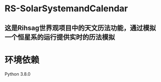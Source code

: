 RS-SolarSystemandCalendar
=========================
这是Rihsag世界观项目中的天文历法功能，通过模拟一个恒星系的运行提供实时的历法模拟
-------------------------
# 环境依赖
Python 3.8.0
